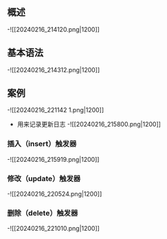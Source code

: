 ## 概述
-![[20240216_214120.png|1200]]
## 基本语法
-![[20240216_214312.png|1200]]
## 案例
-![[20240216_221142 1.png|1200]]
- 用来记录更新日志
-![[20240216_215800.png|1200]]
### 插入（insert）触发器
-![[20240216_215919.png|1200]]
### 修改（update）触发器
-![[20240216_220524.png|1200]]
### 删除（delete）触发器
-![[20240216_221010.png|1200]]